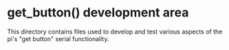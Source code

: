 # get_button() development area
This directory contains files used to develop and test various aspects of the pi's "get button" serial functionality.
